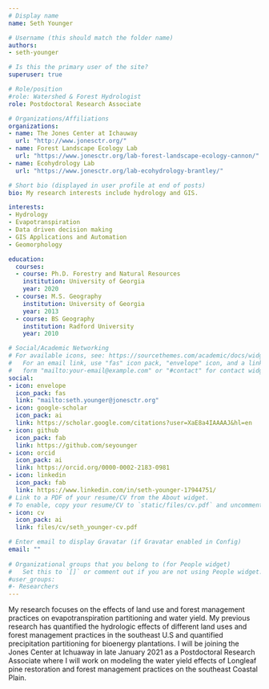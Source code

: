```yaml
---
# Display name
name: Seth Younger

# Username (this should match the folder name)
authors:
- seth-younger

# Is this the primary user of the site?
superuser: true

# Role/position
#role: Watershed & Forest Hydrologist
role: Postdoctoral Research Associate

# Organizations/Affiliations
organizations:
- name: The Jones Center at Ichauway
  url: "http://www.jonesctr.org/"
- name: Forest Landscape Ecology Lab
  url: "https://www.jonesctr.org/lab-forest-landscape-ecology-cannon/"
- name: Ecohydrology Lab
  url: "https://www.jonesctr.org/lab-ecohydrology-brantley/"

# Short bio (displayed in user profile at end of posts)
bio: My research interests include hydrology and GIS.

interests:
- Hydrology
- Evapotranspiration
- Data driven decision making
- GIS Applications and Automation
- Geomorphology

education:
  courses:
  - course: Ph.D. Forestry and Natural Resources
    institution: University of Georgia
    year: 2020
  - course: M.S. Geography
    institution: University of Georgia
    year: 2013
  - course: BS Geography
    institution: Radford University
    year: 2010

# Social/Academic Networking
# For available icons, see: https://sourcethemes.com/academic/docs/widgets/#icons
#   For an email link, use "fas" icon pack, "envelope" icon, and a link in the
#   form "mailto:your-email@example.com" or "#contact" for contact widget.
social:
- icon: envelope
  icon_pack: fas
  link: "mailto:seth.younger@jonesctr.org"
- icon: google-scholar
  icon_pack: ai
  link: https://scholar.google.com/citations?user=XaE8a4IAAAAJ&hl=en
- icon: github
  icon_pack: fab
  link: https://github.com/seyounger
- icon: orcid
  icon_pack: ai
  link: https://orcid.org/0000-0002-2183-0981
- icon: linkedin
  icon_pack: fab
  link: https://www.linkedin.com/in/seth-younger-17944751/
# Link to a PDF of your resume/CV from the About widget.
# To enable, copy your resume/CV to `static/files/cv.pdf` and uncomment the lines below.  
- icon: cv
  icon_pack: ai
  link: files/cv/seth_younger-cv.pdf

# Enter email to display Gravatar (if Gravatar enabled in Config)
email: ""
  
# Organizational groups that you belong to (for People widget)
#   Set this to `[]` or comment out if you are not using People widget.  
#user_groups:
#- Researchers
---
```


My research focuses on the effects of land use and forest management practices on evapotranspiration partitioning and water yield. My previous research has quantified the hydrologic effects of different land uses and forest management practices in the southeast U.S and quantified precipitation partitioning for bioenergy plantations. I will be joining the Jones Center at Ichuaway in late January 2021 as a Postdoctoral Research Associate where I will work on modeling the water yield effects of Longleaf pine restoration and forest management practices on the southeast Coastal Plain.
